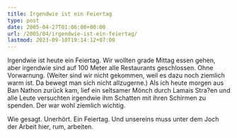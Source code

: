 ```yaml
---
title: Irgendwie ist ein Feiertag
type: post
date: 2005-04-27T01:06:00+00:00
url: /2005/04/irgendwie-ist-ein-feiertag/
lastmod: 2023-09-10T19:14:12+07:00
---
```

Irgendwie ist heute ein Feiertag. Wir wollten grade Mittag essen gehen, aber irgendwie sind auf 100 Meter alle Restaurants geschlossen. Ohne Vorwarnung. (Weiter sind wir nicht gekommen, weil es dazu noch ziemlich warm ist. Da bewegt man sich nicht allzugerne.) Als ich heute morgen aus Ban Nathon zurück kam, lief ein seltsamer Mönch durch Lamais Stra?en und alle Leute versuchten irgendwie ihm Schatten mit ihren Schirmen zu spenden. Der war wohl ziemlich wichtig.

Wie gesagt. Unerhört. Ein Feiertag. Und unsereins muss unter dem Joch der Arbeit hier, rum, arbeiten.
